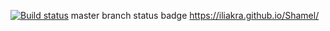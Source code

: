 [![Build status](https://ci.appveyor.com/api/projects/status/ci0vhbqhydgmqo2c?svg=true)](https://ci.appveyor.com/project/Ilya/shamel)
master branch status badge
https://iliakra.github.io/Shamel/